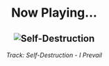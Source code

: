 <div align="center"> 
<h1>Now Playing...</h1>

![Self-Destruction](https://i.scdn.co/image/ab67616d00001e02fdf16e6dc8b69f3e7c2b258b)
--
_<p>Track: Self-Destruction - I Prevail </p>_
</div>
